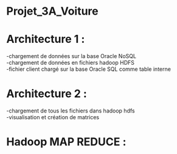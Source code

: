# Projet_3A_Voiture


  # Architecture 1 :
  
  -chargement de données sur la base Oracle NoSQL 
  <br>
  -chargement de données en fichiers hadoop HDFS
    <br>
  -fichier client chargé sur la base Oracle SQL comme table interne
  
  # Architecture 2 :
 
  -chargement de tous les fichiers dans hadoop hdfs 
    <br>
  -visualisation et création de matrices
  
  # Hadoop MAP REDUCE :
  
  
  

